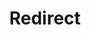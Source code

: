 ﻿---
layout: src/layouts/Redirect.astro
title: Redirect
redirect: https://yamldoc.liuyan.wang/docs/tenants/tenant-deployment-faq
pubDate:  2023-01-01
navSearch: false
navSitemap: false
navMenu: false
---
